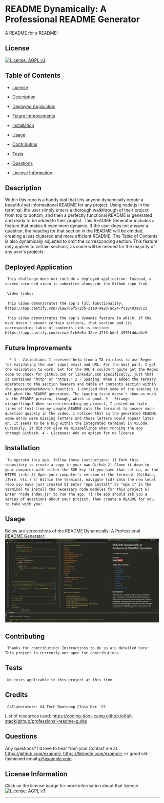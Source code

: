 # README Dynamically: A Professional README Generator
  A README for a README!
  
  ## License
  
  [![License: AGPL v3](https://img.shields.io/badge/License-AGPL_v3-blue.svg)](https://www.gnu.org/licenses/agpl-3.0)
  
  ## Table of Contents
  
  - [License](#license)
  - [Description](#description)
  - [Deployed Application](#deployed-application)
  - [Future Improvements](#future-improvements)
  - [Installation](#installation)
  - [Usage](#usage)
  - [Contributing](#contributing)
  - [Tests](#tests)
  
  - [Questions](#questions)
  - [License Information](#license-information)

  ## Description
  
  Within this repo is a handy tool that lets anyone dynamically create a beautiful yet informational README for any project. Using node.js in the terminal, the user simply enters a thorough walkthrough of their project from top to bottom, and then a perfectly functional README is generated and ready to be added to their project. This README Generator includes a feature that makes it even more dynamic. If the user does not answer a question, the heading for that section in the README will be omitted, creating a less cluttered and more efficient README. The Table of Contents is also dynamically adjusted to omit the corresponding section. This feature only applies to certain sections, as some will be needed for the majority of any user's projects.
  
  ## Deployed Application
     This challenge does not include a deployed application. Instead, a screen-recorded video is submitted alongside the Github repo link.

     Video links:

     This video demonstrates the app's full functionality: https://app.castify.com/view/66f572db-21e0-4a2d-ac24-fc18483a8722

     This video demonstrates the app's dynamic feature in which, if the user doesn't answer certain sections, that section and its corresponding table of contents link is omitted: https://app.castify.com/view/d1cb6d8a-38ce-4710-bdd1-4976fddad4e9

  ## Future Improvements
      * 1 - Validation: I received help from a TA in class to use Regex for validating the user input email and URL. For the most part, I got the validation to work, but for the URL I couldn't quite get the Regex code to check for github.com or linkedin.com specifically, just that it contained "http" or "https." 2 - Spacing: When I added the ternary operators to the section headers and table of contents section within the generateMarkdown() function, I noticed that some of the spacing is off when the README generated. The spacing issue doesn't show as much in the README preview, though, which is good. 3 - Strange misspellings? When screen-recording my project, I pasted multiple lines of text from my sample README into the terminal to answer each question quickly in the video. I noticed that in the generated README, some words were missing letters and those letters would appear later on. It seems to be a bug within the integrated terminal in VSCode. Curiously, it did not give me misspellings when running the app through Gitbash. 4 - Licenses: Add an option for no license

  ## Installation
     To operate this app, follow these instructions: 1] Fork this repository to create a copy in your own Github 2] Clone it down to your computer with either the SSH key (if you have that set up, or the HTTPS link) 3] Open your computer's version of the terminal (GitBash, iTerm, etc.) 4] Within the terminal, navigate (cd) into the new local repo you have just created 5] Enter "npm install" or "npm i" in the terminal to install the necessary node modules for this project 6] Enter "node index.js" to run the app. 7] The app should ask you a series of questions about your project, then create a README for you to take with you!
 
  ## Usage

  Below are screenshots of the README Dynamically: A Professional README Generator:
  ![Professional README Generator screenshot 1](./assets/images/Professional_README_Generator_screenshot_1.JPG)

  ## Contributing
     Thanks for contributing! Instructions to do so are detailed here: This project is currently not open for contributions
  
  ## Tests
     No tests applicable to this project at this time
  
  ## Credits
     Collaborators: GA Tech Bootcamp Class Dec '22
  
  List of resources used: 
     https://coding-boot-camp.github.io/full-stack/github/professional-readme-guide
  
  ## Questions

  Any questions? I'd love to hear from you!
  Contact me at:
  https://github.com/example,
  https://linkedin.com/example,
  or good old fashioned email x@example.com.

  ## License Information

  Click on the license badge for more information about that license [![License: AGPL v3](https://img.shields.io/badge/License-AGPL_v3-blue.svg)](https://www.gnu.org/licenses/agpl-3.0)
  
  ---